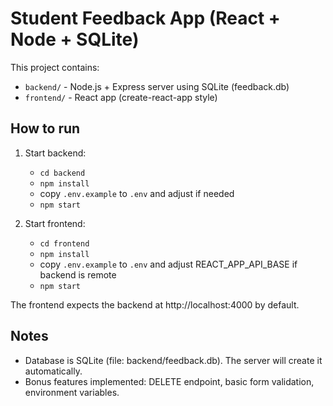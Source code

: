 # Student Feedback App (React + Node + SQLite)

This project contains:
- `backend/` - Node.js + Express server using SQLite (feedback.db)
- `frontend/` - React app (create-react-app style)

## How to run
1. Start backend:
   - `cd backend`
   - `npm install`
   - copy `.env.example` to `.env` and adjust if needed
   - `npm start`

2. Start frontend:
   - `cd frontend`
   - `npm install`
   - copy `.env.example` to `.env` and adjust REACT_APP_API_BASE if backend is remote
   - `npm start`

The frontend expects the backend at http://localhost:4000 by default.

## Notes
- Database is SQLite (file: backend/feedback.db). The server will create it automatically.
- Bonus features implemented: DELETE endpoint, basic form validation, environment variables.
